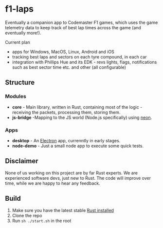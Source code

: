 # f1-laps

Eventually a companion app to Codemaster F1 games, which uses the game telemetry data to keep track of best lap times across the game (and eventually more!).

Current plan
- apps for Windows, MacOS, Linux, Android and iOS
- tracking best laps and sectors on each tyre compound, in each car
- integration with Phillips Hue and its EDK - revs lights, flags, notifications such as best sector time etc. and other (all configurable)

## Structure

### Modules
- **core** - Main library, written in Rust, containing most of the logic - receiving the packets, processing them, storing them.
- **js-bridge** -Mapping to the JS world (Node.js specifically) using [neon](https://crates.io/crates/neon).

### Apps
- **desktop** - An [Electron](https://github.com/electron/electron) app, currenntly in early stages.
- **node-demo** - Just a small node app to execute some quick tests.

## Disclaimer

None of us working on this project are by far Rust experts. We are experienced software devs, just new to Rust. The code will improve over time, while we are happy to hear any feedback.

## Build

1. Make sure you have the latest stable [Rust installed](https://doc.rust-lang.org/book/second-edition/ch01-01-installation.html)
2. Clone the repo
3. Run `sh ./start.sh` in the root
